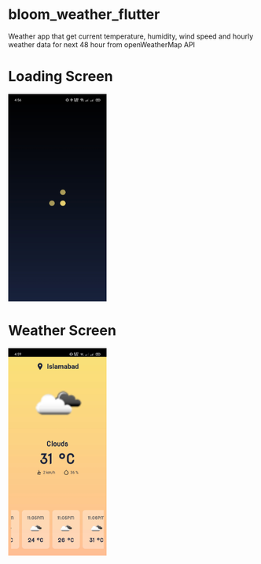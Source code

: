# bloom_weather_flutter
Weather app that get current temperature, humidity, wind speed and hourly weather data for next 48 hour from openWeatherMap API

# Loading Screen

<img src="images/1.jpg" width="200">

# Weather Screen

<img src="images/2.jpg" width="200">

